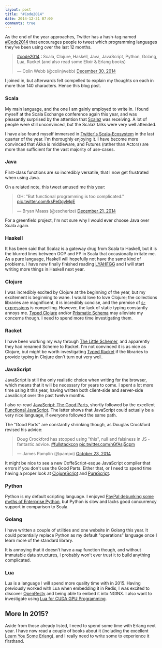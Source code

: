 ```yaml
---
layout: post
title: "#Code2014"
date: 2014-12-31 07:00
comments: true
---
```


As the end of the year approaches, Twitter has a hash-tag named [#Code2014](https://twitter.com/search?src=typd&q=%23code2014) that encourages people to tweet which programming languages they've been using over the last 12 months.

<blockquote class="twitter-tweet" lang="en"><p><a href="https://twitter.com/hashtag/code2014?src=hash">#code2014</a> : Scala, Clojure, Haskell, Java, JavaScript, Python, Golang, Lua, Racket (and also read some Elixir &amp; Erlang books)</p>&mdash; Colin Webb (@colinjwebb) <a href="https://twitter.com/colinjwebb/status/549941162715660288">December 30, 2014</a></blockquote>
<script async src="//platform.twitter.com/widgets.js" charset="utf-8"></script>

I joined in, but afterwards felt compelled to explain my thoughts on each in more than 140 characters. Hence this blog post.

### Scala
My main language, and the one I am gainly employed to write in. I found myself at the Scala Exchange conference again this year, and was pleasantly surprised by the attention that [Scalaz](https://github.com/scalaz/scalaz) was receiving. A lot of people were still unconvinced, but the Scalaz talks were very well attended.

I have also found myself immersed in [Twitter's Scala-Ecosystem](http://monkey.org/~marius/funsrv.pdf) in the last quarter of the year. I'm thoroughly enjoying it. I have become more convinced that Akka is middleware, and Futures (rather than Actors) are more than sufficient for the vast majority of use-cases.

### Java
First-class functions are so incredibly versatile, that I now get frustrated when using Java.

On a related note, this tweet amused me this year:
<blockquote class="twitter-tweet" lang="en"><p>OH: &quot;But functional programming is too complicated.&quot; <a href="http://t.co/ksPeGgvMgE">pic.twitter.com/ksPeGgvMgE</a></p>&mdash; Bryan Maass (@escherize) <a href="https://twitter.com/escherize/status/546812640387809280">December 21, 2014</a></blockquote>
<script async src="//platform.twitter.com/widgets.js" charset="utf-8"></script>

For a greenfield project, I'm not sure why I would ever choose Java over Scala again.

### Haskell
It has been said that Scalaz is a gateway drug from Scala to Haskell, but it is the blurred lines between OOP and FP in Scala that occasionally irritate me. As a pure language, Haskell will hopefully not have the same kind of problems. I have now finally finished reading [LYAHFGG](http://learnyouahaskell.com/) and I will start writing more things in Haskell next year. 

### Clojure
I was incredibly excited by Clojure at the beginning of the year, but my excitement is beginning to wane. I would love to love Clojure; the collections libraries are magnificent, it is incredibly concise, and the premise of [s-expressions](http://en.wikipedia.org/wiki/S-expression) is compelling. However, the lack of static typing constantly annoys me. [Typed Clojure](https://github.com/clojure/core.typed) and/or [Prismatic Schema](https://github.com/Prismatic/schema) may alleviate my concerns though. I need to spend more time investigating them.

### Racket
I have been working my way through [The Little Schemer](http://www.amazon.co.uk/The-Little-Schemer-Daniel-Friedman/dp/0262560992), and apparently they had renamed Scheme to Racket.
I'm not convinced it is as nice as Clojure, but might be worth investigating [Typed Racket](http://docs.racket-lang.org/ts-guide/) if the libraries to provide typing in Clojure don't turn out very well.

### JavaScript
JavaScript is still the only realistic choice when writing for the browser, which means that it will be necessary for years to come. I spent a lot more time using it this year, having written both client-side and server-side JavaScript over the past twelve months.

I also re-read [JavaScript: The Good Parts](http://www.amazon.co.uk/JavaScript-Good-Parts-Douglas-Crockford/dp/0596517742), shortly followed by the excellent [Functional JavaScript](http://www.amazon.co.uk/Functional-JavaScript-Introducing-Programming-Underscore-js/dp/1449360726). The latter shows that JavaScript could actually be a very nice language, if everyone followed the same path.

The "Good Parts" are constantly shrinking though, as Douglas Crockford revised his advice: 

<blockquote class="twitter-tweet" lang="en"><p>Doug Crockford has stopped using &quot;this&quot;, null and falsiness in JS - fantastic advice. <a href="https://twitter.com/hashtag/fullstackcon?src=hash">#fullstackcon</a> <a href="http://t.co/nGfAsj5cpm">pic.twitter.com/nGfAsj5cpm</a></p>&mdash; James Pamplin (@pampo) <a href="https://twitter.com/pampo/status/525208703197523968">October 23, 2014</a></blockquote>
<script async src="//platform.twitter.com/widgets.js" charset="utf-8"></script>

It might be nice to see a new CoffeScript-esque JavaScript compiler that errors if you don't use the Good Parts. Either that, or I need to spend time having a proper look at [ClojureScript](https://github.com/clojure/clojurescript) and [PureScript](http://www.purescript.org/).

### Python
Python is my default scripting language. I enjoyed [PayPal debunking some myths of Enterprise Python](https://www.paypal-engineering.com/2014/12/10/10-myths-of-enterprise-python/), but Python is slow and lacks good concurrency support in comparison to Scala.

### Golang
I have written a couple of utilities and one website in Golang this year. It could potentially replace Python as my default "operations" language once I learn more of the standard library.

It is annoying that it doesn't have a `map` function though, and without immutable data structures, I probably won't ever trust it to build anything complicated.

### Lua
Lua is a language I will spend more quality time with in 2015. Having previously worked with Lua when embedding it in Redis, I was excited to discover [OpenResty](http://openresty.org/) and being able to embed it into NGINX. I also want to investigate using [Lua for CUDA GPU Programming](http://willcrichton.github.io/terracuda/).

## More In 2015?
Aside from those already listed, I need to spend some time with Erlang next year. I have now read a couple of books about it (including the excellent [Learn You Some Erlang](http://learnyousomeerlang.com/)), and I really need to write some to experience it firsthand.

